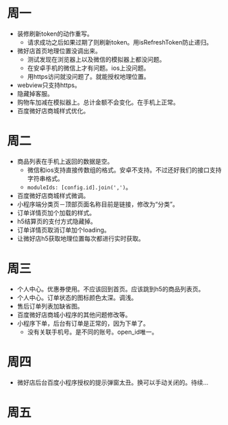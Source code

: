 # 周一
* 装修刷新token的动作重写。
    - 请求成功之后如果过期了则刷新token。用isRefreshToken防止递归。
* 微好店首页地理位置没调出来。
    - 测试发现在浏览器上以及微信的模拟器上都没问题。
    - 在安卓手机的微信上才有问题。ios上没问题。
    - 用https访问就没问题了。就能授权地理位置。
* webview只支持https。
* 隐藏掉客服。
* 购物车加减在模拟器上。总计金额不会变化。在手机上正常。
* 百度微好店商城样式优化。

# 周二
* 商品列表在手机上返回的数据是空。
    - 微信和ios支持直接传数组的格式。安卓不支持。不过还好我们的接口支持字符串格式。
    - ```moduleIds: [config.id].join(',')```。
* 百度微好店商城样式微调。
* 小程序端分类页－顶部页面名称目前是链接，修改为“分类”。
* 订单详情页加个加载的样式。
* h5结算页的支付方式隐藏掉。
* 订单详情页取消订单加个loading。
* 让微好店h5获取地理位置每次都进行实时获取。

# 周三
* 个人中心。优惠券使用。不应该回到首页。应该跳到h5的商品列表页。
* 个人中心。订单状态的图标颜色太深。调浅。
* 售后订单列表加缺省图。
* 百度微好店商城小程序的其他问题修改等。
* 小程序下单，后台有订单是正常的，因为下单了。
    - 没有关联手机号。是不同的账号。open_id唯一。

# 周四
* 微好店后台百度小程序授权的提示弹窗太丑。换可以手动关闭的。待续...

# 周五
